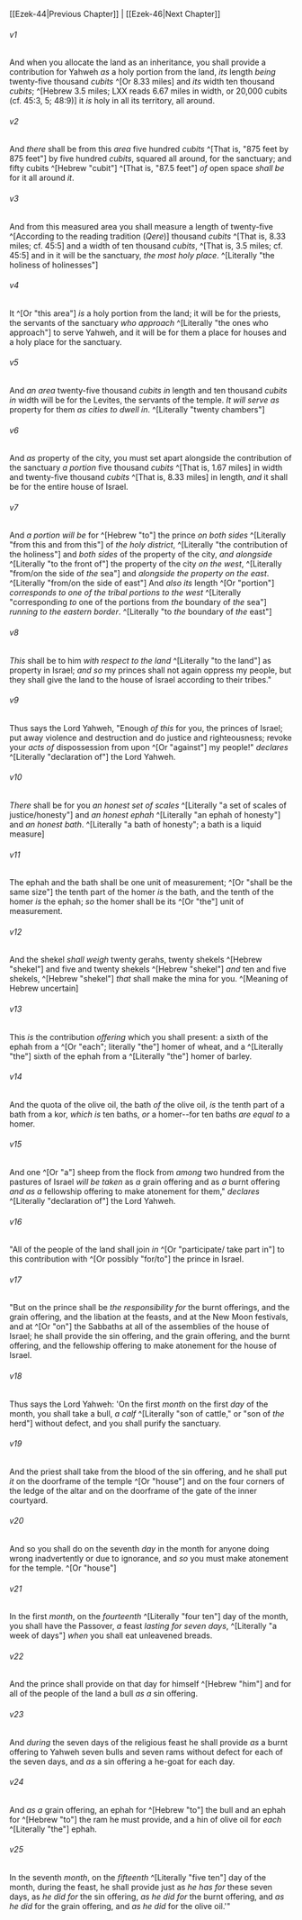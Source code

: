﻿---
aliases:
  - Ezekiel 45
---

[[Ezek-44|Previous Chapter]] | [[Ezek-46|Next Chapter]]

###### v1
And when you allocate the land as an inheritance, you shall provide a contribution for Yahweh _as_ a holy portion from the land, _its_ length _being_ twenty-five thousand _cubits_ ^[Or 8.33 miles] and _its_ width ten thousand _cubits_; ^[Hebrew 3.5 miles; LXX reads 6.67 miles in width, or 20,000 cubits (cf. 45:3, 5; 48:9)] it _is_ holy in all its territory, all around.

###### v2
And _there_ shall be from this _area_ five hundred _cubits_ ^[That is, "875 feet by 875 feet"] by five hundred _cubits_, squared all around, for the sanctuary; and fifty cubits ^[Hebrew "cubit"] ^[That is, "87.5 feet"] _of_ open space _shall be_ for it all around _it_.

###### v3
And from this measured area you shall measure a length of twenty-five ^[According to the reading tradition (_Qere_)] thousand _cubits_ ^[That is, 8.33 miles; cf. 45:5] and a width of ten thousand _cubits_, ^[That is, 3.5 miles; cf. 45:5] and in it will be the sanctuary, _the most holy place_. ^[Literally "the holiness of holinesses"]

###### v4
It ^[Or "this area"] _is_ a holy portion from the land; it will be for the priests, the servants of the sanctuary _who approach_ ^[Literally "the ones who approach"] to serve Yahweh, and it will be for them a place for houses and a holy place for the sanctuary.

###### v5
And _an area_ twenty-five thousand _cubits_ _in_ length and ten thousand _cubits_ _in_ width will be for the Levites, the servants of the temple. _It will serve_ _as_ property for them _as cities to dwell in_. ^[Literally "twenty chambers"]

###### v6
And _as_ property of the city, you must set apart alongside the contribution of the sanctuary _a portion_ five thousand _cubits_ ^[That is, 1.67 miles] in width and twenty-five thousand _cubits_ ^[That is, 8.33 miles] in length, _and_ it shall be for the entire house of Israel.

###### v7
And _a portion will be_ for ^[Hebrew "to"] the prince _on both sides_ ^[Literally "from this and from this"] of _the holy district_, ^[Literally "the contribution of the holiness"] and _both sides_ of the property of the city, _and_ _alongside_ ^[Literally "to the front of"] the property of the city _on the west_, ^[Literally "from/on the side of _the_ sea"] and _alongside the property_ _on the east_. ^[Literally "from/on the side of east"] And _also_ _its_ length ^[Or "portion"] _corresponds to one of the tribal portions to the west_ ^[Literally "corresponding _to_ one of the portions from _the_ boundary of _the_ sea"] _running_ _to the eastern border_. ^[Literally "to _the_ boundary of _the_ east"]

###### v8
_This_ shall be to him _with respect to the land_ ^[Literally "to the land"] as property in Israel; _and so_ my princes shall not again oppress my people, but they shall give the land to the house of Israel according to their tribes."

###### v9
Thus says the Lord Yahweh, "Enough _of this_ for you, the princes of Israel; put away violence and destruction and do justice and righteousness; revoke your _acts of_ dispossession from upon ^[Or "against"] my people!" _declares_ ^[Literally "declaration of"] the Lord Yahweh.

###### v10
_There_ shall be for you _an honest set of scales_ ^[Literally "a set of scales of justice/honesty"] and _an honest ephah_ ^[Literally "an ephah of honesty"] and _an honest bath_. ^[Literally "a bath of honesty"; a bath is a liquid measure]

###### v11
The ephah and the bath shall be one unit of measurement; ^[Or "shall be the same size"] the tenth part of the homer _is_ the bath, and the tenth of the homer _is_ the ephah; _so_ the homer shall be its ^[Or "the"] unit of measurement.

###### v12
And the shekel _shall weigh_ twenty gerahs, twenty shekels ^[Hebrew "shekel"] and five and twenty shekels ^[Hebrew "shekel"] _and_ ten and five shekels, ^[Hebrew "shekel"] _that_ shall make the mina for you. ^[Meaning of Hebrew uncertain]

###### v13
This _is_ the contribution _offering_ which you shall present: a sixth of the ephah from a ^[Or "each"; literally "the"] homer of wheat, and a ^[Literally "the"] sixth of the ephah from a ^[Literally "the"] homer of barley.

###### v14
And the quota of the olive oil, the bath _of_ the olive oil, _is_ the tenth part of a bath from a kor, _which_ _is_ ten baths, _or_ a homer--for ten baths _are equal to_ a homer.

###### v15
And one ^[Or "a"] sheep from the flock from _among_ two hundred from the pastures of Israel _will be taken_ as _a_ grain offering and as _a_ burnt offering _and_ _as_ _a_ fellowship offering to make atonement for them," _declares_ ^[Literally "declaration of"] the Lord Yahweh.

###### v16
"All of the people of the land shall join _in_ ^[Or "participate/ take part in"] to this contribution with ^[Or possibly "for/to"] the prince in Israel.

###### v17
"But on the prince shall be _the responsibility for_ the burnt offerings, and the grain offering, and the libation at the feasts, and at the New Moon festivals, and at ^[Or "on"] the Sabbaths at all of the assemblies of the house of Israel; he shall provide the sin offering, and the grain offering, and the burnt offering, and the fellowship offering to make atonement for the house of Israel.

###### v18
Thus says the Lord Yahweh: 'On the first _month_ on the first _day_ of the month, you shall take a bull, _a calf_ ^[Literally "son of cattle," or "son of _the_ herd"] without defect, and you shall purify the sanctuary.

###### v19
And the priest shall take from the blood of the sin offering, and he shall put _it_ on the doorframe of the temple ^[Or "house"] and on the four corners of the ledge of the altar and on the doorframe of the gate of the inner courtyard.

###### v20
And so you shall do on the seventh _day_ in the month for anyone doing wrong inadvertently or due to ignorance, and _so_ you must make atonement for the temple. ^[Or "house"]

###### v21
In the first _month_, on the _fourteenth_ ^[Literally "four ten"] day of the month, you shall have the Passover, _a_ feast _lasting for_ _seven days_, ^[Literally "a week of days"] _when_ you shall eat unleavened breads.

###### v22
And the prince shall provide on that day for himself ^[Hebrew "him"] and for all of the people of the land a bull _as_ _a_ sin offering.

###### v23
And _during_ the seven days of the religious feast he shall provide _as_ a burnt offering to Yahweh seven bulls and seven rams without defect for each of the seven days, and _as_ a sin offering a he-goat for each day.

###### v24
And _as a_ grain offering, an ephah for ^[Hebrew "to"] the bull and an ephah for ^[Hebrew "to"] the ram he must provide, and a hin of olive oil for _each_ ^[Literally "the"] ephah.

###### v25
In the seventh _month_, on the _fifteenth_ ^[Literally "five ten"] day of the month, during the feast, he shall provide just as _he has for_ these seven days, as _he did for_ the sin offering, _as he did for_ the burnt offering, and _as he did_ for the grain offering, and _as he did_ for the olive oil.'"